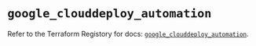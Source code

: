 # `google_clouddeploy_automation`

Refer to the Terraform Registory for docs: [`google_clouddeploy_automation`](https://registry.terraform.io/providers/hashicorp/google-beta/5.26.0/docs/resources/google_clouddeploy_automation).
